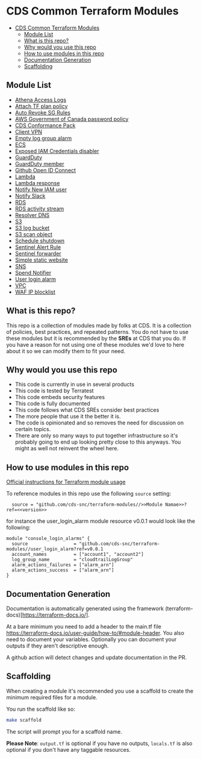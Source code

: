 
# CDS Common Terraform Modules

- [CDS Common Terraform Modules](#cds-common-terraform-modules)
  - [Module List](#module-list)
  - [What is this repo?](#what-is-this-repo)
  - [Why would you use this repo](#why-would-you-use-this-repo)
  - [How to use modules in this repo](#how-to-use-modules-in-this-repo)
  - [Documentation Generation](#documentation-generation)
  - [Scaffolding](#scaffolding)

## Module List

- [Athena Access Logs](athena_access_logs)
- [Attach TF plan policy](attach_tf_plan_policy)
- [Auto Revoke SG Rules](auto_revoke_sg_rules)
- [AWS Government of Canada password policy](aws_goc_password_policy)
- [CDS Conformance Pack](cds_conformance_pack)
- [Client VPN](client_vpn)
- [Empty log group alarm](empty_log_group_alarm)
- [ECS](ecs)
- [Exposed IAM Credentials disabler](exposed_iam_credentials_disabler)
- [GuardDuty](guardduty)
- [GuardDuty member](guardduty_member)
- [Github Open ID Connect](gh_oidc_role)
- [Lambda](lambda)
- [Lambda response](lambda_response)
- [Notify New IAM user](notify_new_iam_user)
- [Notify Slack](notify_slack)
- [RDS](rds)
- [RDS activity stream](rds_activity_stream)
- [Resolver DNS](resolver_dns)
- [S3](S3)
- [S3 log bucket](S3_log_bucket)
- [S3 scan object](S3_scan_object)
- [Schedule shutdown](schedule_shutdown)
- [Sentinel Alert Rule](sentinel_alert_rule)
- [Sentinel forwarder](sentinel_forwarder)
- [Simple static website](simple_static_website)
- [SNS](sns)
- [Spend Notifier](spend_notifier)
- [User login alarm](user_login_alarm)
- [VPC](vpc)
- [WAF IP blocklist](waf_ip_blocklist)

## What is this repo?

This repo is a collection of modules made by folks at CDS. It is a collection of policies, best practices, and repeated patterns. You do not have to use these modules but it is recommended by the **SREs** at CDS that you do. If you have a reason for not using one of these modules we'd love to here about it so we can modify them to fit your need.


## Why would you use this repo

- This code is currently in use in several products
- This code is tested by Terratest
- This code embeds security features
- This code is fully documented
- This code follows what CDS SREs consider best practices
- The more people that use it the better it is.
- The code is opinionated and so removes the need for discussion on certain topics.
- There are only so many ways to put together infrastructure so it's probably going to end up looking pretty close to this anyways. You might as well not reinvent the wheel here.

## How to use modules in this repo

[Official instructions for Terraform module usage](https://www.terraform.io/docs/language/modules/syntax.html)

To reference modules in this repo use the following `source` setting:

```hcl
  source = "github.com/cds-snc/terraform-modules//>>Module Namae>>?ref=<<version>>
```

for instance the user_login_alarm module resource v0.0.1 would look like the following:

```hcl
module "console_login_alarms" {
  source                 = "github.com/cds-snc/terraform-modules//user_login_alarm?ref=v0.0.1
  account_names          = ["account1", "account2"]
  log_group_name         = "cloudtrailLogGroup"
  alarm_actions_failures = ["alarm_arn"]
  alarm_actions_success  = ["alarm_arn"]
}
```

## Documentation Generation

Documentation is automatically generated using the framework (terraform-docs)[https://terraform-docs.io/].

At a bare minimum you need to add a header to the main.tf file https://terraform-docs.io/user-guide/how-to/#module-header. You also need to document your variables. Optionally you can document your outputs if they aren't descriptive enough.

A github action will detect changes and update documentation in the PR.

## Scaffolding

When creating a module it's recommended you use a scaffold to create the minimum required files for a module. 

You run the scaffold like so:

```bash
make scaffold
```

The script will prompt you for a scaffold name.

**Please Note**: `output.tf` is optional if you have no outputs, `locals.tf` is also optional if you don't have any taggable resources.
